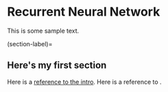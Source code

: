 # Recurrent Neural Network

This is some sample text.

(section-label)=

## Here's my first section

Here is a [reference to the intro](intro.md). Here is a reference to [](section-label).
